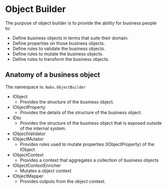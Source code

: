 # Object Builder

The purpose of object builder is to provide the ability for business people to:

- Define business objects in terms that suite their domain.
- Define properties on those business objects.
- Define rules to validate the business objects.
- Define rules to mutate the business objects.
- Define rules to transform the business objects.

## Anatomy of a business object

The namespace is: `Nabs.ObjectBuilder`

- IObject
    - Provides the structure of the business object.
- IObjectProperty
    - Provides the details of the structure of the business object.
- IDto
    - Provides the structure of the business object that is exposed outside of the internal system.
- IObjectValidator
- IObjectMutator
    - Provides rules used to mutate properties (IObjectProperty) of the IObject
- IObjectContext
    - Provides a context that aggregates a collection of business objects
- IObjectContextEnricher
    - Mutates a object context
- IObjectMapper
    - Provides outputs from the object context.
